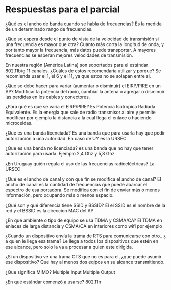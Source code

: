 # Respuestas para el parcial

¿Qué es el ancho de banda cuando se habla de frecuencias?
Es la medida de un determinado rango de frecuencias.

¿Que se espera desde el punto de vista de la velocidad de transmisión si una frecuencia es mayor
que otra?
Cuanto más corta la longitud de onda, y por tanto mayor la frecuencia, más datos puede transportar.
A mayores frecuencias se esperan mejores velocidades de transmisión.

En nuestra región (América Latina) son soportados para el estándar 802.11b/g 11 canales.
¿Cuáles de estos recomendaría utilizar y porque?
Se recomienda usar el 1, el 6 y el 11, ya que estos no se solapan entre si.

¿Que se debe hacer para variar (aumentar o disminuir) el EIRP/PIRE en un AP?
Modificar la potencia del racio, cambiar la antena o agregar o disminuir las perdidas en los cables y
conectores.

¿Para qué es que se varía el EIRP/PIRE?
Es Potencia Isotrópica Radiada Equivalente. Es la energía que sale de radio transmisor al aire y permite
modificar por ejemplo la distancia a la cual llega el enlace o haciendo microceldas.

¿Que es una banda licenciada?
Es una banda que para usarla hay que pedir autorización a una autoridad. En caso de UY es la URSEC

¿Que es una banda no licenciada?
es una banda que no hay que tener autorización para usarla. Ejemplo 2,4 Ghz y 5,8 Ghz

¿En Uruguay quién regula el uso de las frecuencias radioeléctricas?
La URSEC

¿Qué es el ancho de canal y con qué fin se modifica el ancho de canal?
El ancho de canal es la cantidad de frecuencias que puede abarcar el espectro de esa portadora. Se
modifica con el fin de enviar más o menos información, pero ocupando más o menos espacio.

¿Qué son y qué diferencia tiene SSID y BSSID?
El el SSID es el nombre de la red y el BSSID es la direccion MAC del AP

¿En qué ambiente o tipo de equipo se usa TDMA y CSMA/CA?
El TDMA en enlaces de larga distancia y CSMA/CA en interiores como wifi por ejemplo

¿Cuando un dispositivo envía la trama de RTS para comunicarse con otro.. ¿ a quien le llega esa trama?
Le llega a todos los dispositivos que estén en ese alcance, pero solo la va a procesar a quien este
dirigida.

¿Si un dispositivo ve una trama CTS que no es para el, ¿que puede asumir ese dispositivo?
Que hay al menos dos eqipos en su alcance transmitiendo.

¿Que significa MIMO?
Multiple Input Multiple Output

¿En qué estándar comenzó a usarse?
802.11n

